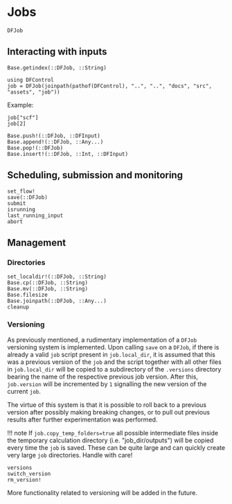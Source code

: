 # Jobs

```@docs
DFJob
```

## Interacting with inputs
```@docs
Base.getindex(::DFJob, ::String)
```
```@setup job_input_access
using DFControl
job = DFJob(joinpath(pathof(DFControl), "..", "..", "docs", "src", "assets", "job"))
```
Example: 
```@repl job_input_access
job["scf"]
job[2]
```

```@docs
Base.push!(::DFJob, ::DFInput)
Base.append!(::DFJob, ::Any...)
Base.pop!(::DFJob)
Base.insert!(::DFJob, ::Int, ::DFInput)
```

## Scheduling, submission and monitoring
```@docs
set_flow!
save(::DFJob)
submit
isrunning
last_running_input
abort
```

## Management

### Directories
```@docs
set_localdir!(::DFJob, ::String)
Base.cp(::DFJob, ::String)
Base.mv(::DFJob, ::String)
Base.filesize
Base.joinpath(::DFJob, ::Any...)
cleanup
```
### Versioning

As previously mentioned, a rudimentary implementation of a `DFJob` versioning system is implemented. 
Upon calling `save` on a `DFJob`, if there is already a valid `job` script present in `job.local_dir`, 
it is assumed that this was a previous version of the `job` and the script together with all other
files in `job.local_dir` will be copied to a subdirectory of the `.versions` directory bearing the name of the 
respective previous job version. After this, `job.version` will be incremented by `1` signalling the 
new version of the current `job`. 

The virtue of this system is that it is possible to roll back to a previous version after possibly making
breaking changes, or to pull out previous results after further experimentation was performed.

!!! note
    If `job.copy_temp_folders=true` all possible intermediate files inside the temporary calculation directory 
    (i.e. "job_dir/outputs") will be copied every time the `job` is saved. These can be quite large and 
    can quickly create very large `job` directories. Handle with care!

```@docs
versions
switch_version
rm_version!
```
More functionality related to versioning will be added in the future.
